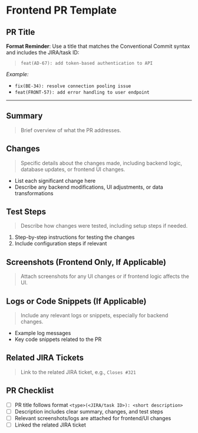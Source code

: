 # Frontend PR Template

## PR Title
**Format Reminder**: Use a title that matches the Conventional Commit syntax and includes the JIRA/task ID:
> `feat(AD-67): add token-based authentication to API`

_Example:_  
- `fix(BE-34): resolve connection pooling issue`
- `feat(FRONT-57): add error handling to user endpoint`

---

## Summary
> Brief overview of what the PR addresses.

## Changes
> Specific details about the changes made, including backend logic, database updates, or frontend UI changes.

- List each significant change here
- Describe any backend modifications, UI adjustments, or data transformations

## Test Steps
> Describe how changes were tested, including setup steps if needed.

1. Step-by-step instructions for testing the changes
2. Include configuration steps if relevant

## Screenshots (Frontend Only, If Applicable)
> Attach screenshots for any UI changes or if frontend logic affects the UI.

## Logs or Code Snippets (If Applicable)
> Include any relevant logs or snippets, especially for backend changes.

- Example log messages
- Key code snippets related to the PR

## Related JIRA Tickets
> Link to the related JIRA ticket, e.g., `Closes #321`

## PR Checklist
- [ ] PR title follows format `<type>(<JIRA/task ID>): <short description>`
- [ ] Description includes clear summary, changes, and test steps
- [ ] Relevant screenshots/logs are attached for frontend/UI changes
- [ ] Linked the related JIRA ticket
